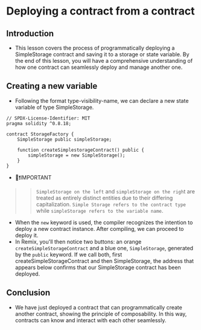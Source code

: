 # Deploying a contract from a contract

## Introduction
- This lesson covers the process of programmatically deploying a SimpleStorage contract and saving it to a storage or state variable. By the end of this lesson, you will have a comprehensive understanding of how one contract can seamlessly deploy and manage another one.

## Creating a new variable
- Following the format type-visibility-name, we can declare a new state variable of type SimpleStorage.

```
// SPDX-License-Identifier: MIT
pragma solidity ^0.8.18;

contract StorageFactory {
    SimpleStorage public simpleStorage;

    function createSimplestorageContract() public {
        simpleStorage = new SimpleStorage();
    }
}
```

- 👀❗IMPORTANT

>> `SimpleStorage on the left` and `simpleStorage on the righ`t are treated as entirely distinct entities due to their differing capitalization. `Simple Storage refers to the contract type` while `simpleStorage refers to the variable name`.

- When the `new` keyword is used, the compiler recognizes the intention to deploy a new contract instance. After compiling, we can proceed to deploy it.
- In Remix, you'll then notice two buttons: an orange `createSimpleStorageContract` and a blue one, `SimpleStorage`, generated by the `public` keyword. If we call both, first createSimpleStorageContract and then SimpleStorage, the address that appears below confirms that our SimpleStorage contract has been deployed.

## Conclusion
- We have just deployed a contract that can programmatically create another contract, showing the principle of composability. In this way, contracts can know and interact with each other seamlessly.

##
